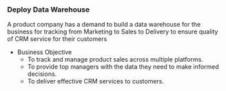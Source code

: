 ### Deploy Data Warehouse
A product company has a demand to build a data warehouse for the business for tracking from Marketing to Sales to Delivery to ensure quality of CRM service for their customers
- Business Objective
  - To track and manage product sales across multiple platforms.
  - To provide top managers with the data they need to make informed decisions.
  - To deliver effective CRM services to customers.
